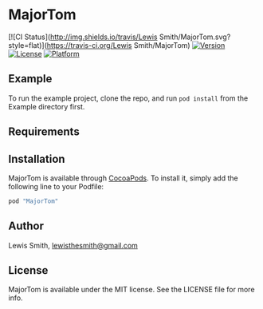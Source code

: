 # MajorTom

[![CI Status](http://img.shields.io/travis/Lewis Smith/MajorTom.svg?style=flat)](https://travis-ci.org/Lewis Smith/MajorTom)
[![Version](https://img.shields.io/cocoapods/v/MajorTom.svg?style=flat)](http://cocoapods.org/pods/MajorTom)
[![License](https://img.shields.io/cocoapods/l/MajorTom.svg?style=flat)](http://cocoapods.org/pods/MajorTom)
[![Platform](https://img.shields.io/cocoapods/p/MajorTom.svg?style=flat)](http://cocoapods.org/pods/MajorTom)

## Example

To run the example project, clone the repo, and run `pod install` from the Example directory first.

## Requirements

## Installation

MajorTom is available through [CocoaPods](http://cocoapods.org). To install
it, simply add the following line to your Podfile:

```ruby
pod "MajorTom"
```

## Author

Lewis Smith, lewisthesmith@gmail.com

## License

MajorTom is available under the MIT license. See the LICENSE file for more info.
